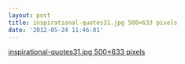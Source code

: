 ```yaml
---
layout: post
title: inspirational-quotes31.jpg 500×633 pixels
date: '2012-05-24 11:46:01'
---
```


<a href='http://obstacol.com/wp-content/uploads/2012/05/inspirational-quotes31.jpg'>inspirational-quotes31.jpg 500×633 pixels</a>
